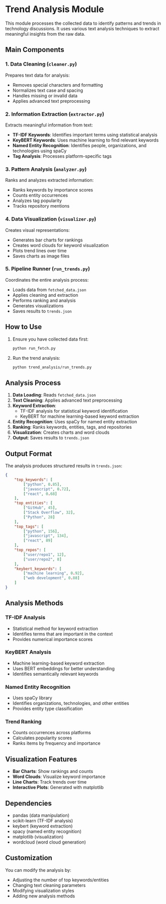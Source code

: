 # Trend Analysis Module

This module processes the collected data to identify patterns and trends in technology discussions. It uses various text analysis techniques to extract meaningful insights from the raw data.

## Main Components

### 1. Data Cleaning (`cleaner.py`)
Prepares text data for analysis:
- Removes special characters and formatting
- Normalizes text case and spacing
- Handles missing or invalid data
- Applies advanced text preprocessing

### 2. Information Extraction (`extractor.py`)
Extracts meaningful information from text:
- **TF-IDF Keywords**: Identifies important terms using statistical analysis
- **KeyBERT Keywords**: Uses machine learning to find relevant keywords
- **Named Entity Recognition**: Identifies people, organizations, and technologies using spaCy
- **Tag Analysis**: Processes platform-specific tags

### 3. Pattern Analysis (`analyzer.py`)
Ranks and analyzes extracted information:
- Ranks keywords by importance scores
- Counts entity occurrences
- Analyzes tag popularity
- Tracks repository mentions

### 4. Data Visualization (`visualizer.py`)
Creates visual representations:
- Generates bar charts for rankings
- Creates word clouds for keyword visualization
- Plots trend lines over time
- Saves charts as image files

### 5. Pipeline Runner (`run_trends.py`)
Coordinates the entire analysis process:
- Loads data from `fetched_data.json`
- Applies cleaning and extraction
- Performs ranking and analysis
- Generates visualizations
- Saves results to `trends.json`

## How to Use

1. Ensure you have collected data first:
   ```bash
   python run_fetch.py
   ```

2. Run the trend analysis:
   ```bash
   python trend_analysis/run_trends.py
   ```

## Analysis Process

1. **Data Loading**: Reads `fetched_data.json`
2. **Text Cleaning**: Applies advanced text preprocessing
3. **Keyword Extraction**: 
   - TF-IDF analysis for statistical keyword identification
   - KeyBERT for machine learning-based keyword extraction
4. **Entity Recognition**: Uses spaCy for named entity extraction
5. **Ranking**: Ranks keywords, entities, tags, and repositories
6. **Visualization**: Creates charts and word clouds
7. **Output**: Saves results to `trends.json`

## Output Format

The analysis produces structured results in `trends.json`:
```json
{
    "top_keywords": [
        ["python", 0.85],
        ["javascript", 0.72],
        ["react", 0.68]
    ],
    "top_entities": [
        ["GitHub", 45],
        ["Stack Overflow", 32],
        ["Python", 28]
    ],
    "top_tags": [
        ["python", 156],
        ["javascript", 134],
        ["react", 89]
    ],
    "top_repos": [
        ["user/repo1", 12],
        ["user/repo2", 8]
    ],
    "keybert_keywords": [
        ["machine learning", 0.92],
        ["web development", 0.88]
    ]
}
```

## Analysis Methods

### TF-IDF Analysis
- Statistical method for keyword extraction
- Identifies terms that are important in the context
- Provides numerical importance scores

### KeyBERT Analysis
- Machine learning-based keyword extraction
- Uses BERT embeddings for better understanding
- Identifies semantically relevant keywords

### Named Entity Recognition
- Uses spaCy library
- Identifies organizations, technologies, and other entities
- Provides entity type classification

### Trend Ranking
- Counts occurrences across platforms
- Calculates popularity scores
- Ranks items by frequency and importance

## Visualization Features

- **Bar Charts**: Show rankings and counts
- **Word Clouds**: Visualize keyword importance
- **Line Charts**: Track trends over time
- **Interactive Plots**: Generated with matplotlib

## Dependencies

- pandas (data manipulation)
- scikit-learn (TF-IDF analysis)
- keybert (keyword extraction)
- spacy (named entity recognition)
- matplotlib (visualization)
- wordcloud (word cloud generation)

## Customization

You can modify the analysis by:
- Adjusting the number of top keywords/entities
- Changing text cleaning parameters
- Modifying visualization styles
- Adding new analysis methods 
